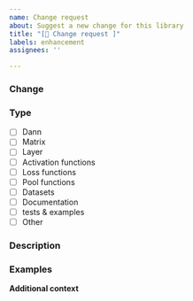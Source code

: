 ```yaml
---
name: Change request
about: Suggest a new change for this library
title: "[🔶 Change request ]"
labels: enhancement
assignees: ''

---
```


### Change
<!-- Which change would you want to see in this library? --->

### Type
- [ ] Dann
- [ ] Matrix
- [ ] Layer
- [ ] Activation functions
- [ ] Loss functions
- [ ] Pool functions
- [ ] Datasets
- [ ] Documentation
- [ ] tests & examples
- [ ] Other 

### Description
<!---
Describe in details why & how this change would be useful for this library.
--->

### Examples
<!---
Examples & suggestions of how this change would be used in a given situation.
--->

**Additional context**
<!--- Optional --->
